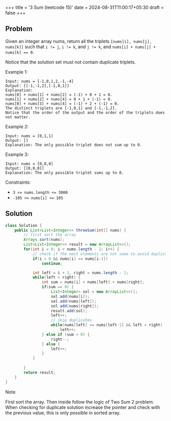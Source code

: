 +++
title = '3 Sum (leetcode 15)'
date = 2024-08-31T11:00:17+05:30
draft = false
+++

## Problem


Given an integer array nums, return all the triplets `[nums[i], nums[j], nums[k]]` such that `i != j`, `i != k`, and `j != k`, and `nums[i] + nums[j] + nums[k] == 0`.

Notice that the solution set must not contain duplicate triplets.

 

Example 1:

```
Input: nums = [-1,0,1,2,-1,-4]
Output: [[-1,-1,2],[-1,0,1]]
Explanation: 
nums[0] + nums[1] + nums[2] = (-1) + 0 + 1 = 0.
nums[1] + nums[2] + nums[4] = 0 + 1 + (-1) = 0.
nums[0] + nums[3] + nums[4] = (-1) + 2 + (-1) = 0.
The distinct triplets are [-1,0,1] and [-1,-1,2].
Notice that the order of the output and the order of the triplets does not matter.
```
Example 2:

```
Input: nums = [0,1,1]
Output: []
Explanation: The only possible triplet does not sum up to 0.
```
Example 3:

```
Input: nums = [0,0,0]
Output: [[0,0,0]]
Explanation: The only possible triplet sums up to 0.
```

Constraints:
- `3 <= nums.length <= 3000`
- `-105 <= nums[i] <= 105`

## Solution

```java
class Solution {
    public List<List<Integer>> threeSum(int[] nums) {
        // first sort the array
        Arrays.sort(nums);
        List<List<Integer>> result = new ArrayList<>();
        for(int i = 0; i < nums.length - 2; i++) {
            // check if the next elements are not same to avoid duplicate sol
            if(i > 0 && nums[i] == nums[i-1])
                continue;

            int left = i + 1, right = nums.length - 1;
            while(left < right) {
                int sum = nums[i] + nums[left] + nums[right];
                if(sum == 0) {
                    List<Integer> sol = new ArrayList<>();
                    sol.add(nums[i]);
                    sol.add(nums[left]);
                    sol.add(nums[right]);
                    result.add(sol);
                    left++;
                    // skip duplicates
                    while(nums[left] == nums[left-1] && left < right)
                        left++;
                } else if (sum > 0) {
                    right--;
                } else {
                    left++;
                }
            }
            
        }
        return result;
    }
}
```

> [!NOTE]
> First sort the array. Then inside follow the logic of Two Sum 2 problem.\
> When checking for duplicate solution increase the pointer and check with the previous value, this is only possible in sorted array.
